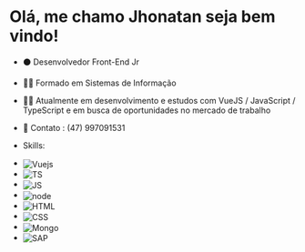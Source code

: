 <h1> Olá, me chamo Jhonatan seja bem vindo! </h1>

- ⚫ Desenvolvedor Front-End Jr
- 👨‍🎓 Formado em Sistemas de Informação
- 🐱‍👤 Atualmente em desenvolvimento e estudos com VueJS / JavaScript / TypeScript e em busca de oportunidades no mercado de trabalho
- 🤵 Contato : (47) 997091531


- Skills:
- <img align="center" alt="Vuejs" src="https://img.shields.io/badge/Vue.js-35495E?style=for-the-badge&logo=vue.js&logoColor=4FC08D">
- <img align="center" alt="TS" src="https://img.shields.io/badge/TypeScript-007ACC?style=for-the-badge&logo=typescript&logoColor=white">
- <img align="center" alt="JS" src="https://img.shields.io/badge/JavaScript-323330?style=for-the-badge&logo=javascript&logoColor=F7DF1E">
- <img align="center" alt="node" src="https://img.shields.io/badge/Node.js-43853D?style=for-the-badge&logo=node.js&logoColor=white">
- <img align="center" alt="HTML" src="https://img.shields.io/badge/HTML5-E34F26?style=for-the-badge&logo=html5&logoColor=white">
- <img align="center" alt="CSS" src="https://img.shields.io/badge/CSS3-1572B6?style=for-the-badge&logo=css3&logoColor=white">
- <img align="center" alt="Mongo" src="https://img.shields.io/badge/MongoDB-4EA94B?style=for-the-badge&logo=mongodb&logoColor=white">
- <img align="center" alt="SAP" src="https://img.shields.io/badge/SAP-0FAAFF?style=for-the-badge&logo=sap&logoColor=white">
